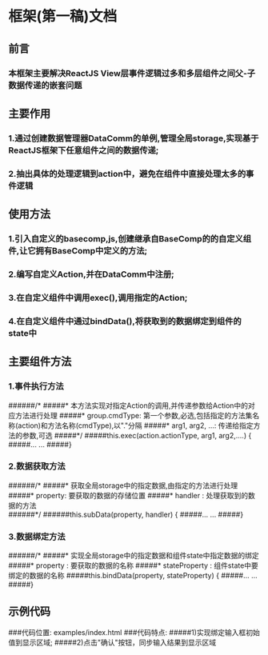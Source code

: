 # 框架(第一稿)文档
##  前言
### 本框架主要解决ReactJS View层事件逻辑过多和多层组件之间父-子数据传递的嵌套问题
## 主要作用
### 1.通过创建数据管理器DataComm的单例,管理全局storage,实现基于ReactJS框架下任意组件之间的数据传递;
### 2.抽出具体的处理逻辑到action中，避免在组件中直接处理太多的事件逻辑
## 使用方法
### 1.引入自定义的basecomp,js,创建继承自BaseComp的的自定义组件,让它拥有BaseComp中定义的方法;
### 2.编写自定义Action,并在DataComm中注册;
### 3.在自定义组件中调用exec(),调用指定的Action;
### 4.在自定义组件中通过bindData(),将获取到的数据绑定到组件的state中
## 主要组件方法
### 1.事件执行方法
######/*
#####* 本方法实现对指定Action的调用,并传递参数给Action中的对应方法进行处理
#####* group.cmdType: 第一个参数,必选,包括指定的方法集名称(action)和方法名称(cmdType),以"."分隔
#####* arg1, arg2, ...: 传递给指定方法的参数,可选
#####*/
#####this.exec(action.actionType, arg1, arg2,....) {
#####... ...
#####}
### 2.数据获取方法
######/*
#####* 获取全局storage中的指定数据,由指定的方法进行处理
#####* property: 要获取的数据的存储位置
#####* handler : 处理获取到的数据的方法  
######*/
######this.subData(property, handler) {
#####... ...
#####}
### 3.数据绑定方法
######/*
#####* 实现全局storage中的指定数据和组件state中指定数据的绑定
#####* property      : 要获取的数据的名称
#####* stateProperty : 组件state中要绑定的数据的名称
#####this.bindData(property, stateProperty) {
#####... ...
#####}
## 示例代码
###代码位置: examples/index.html
###代码特点:
#####1)实现绑定输入框初始值到显示区域;
#####2)点击"确认"按钮，同步输入结果到显示区域
